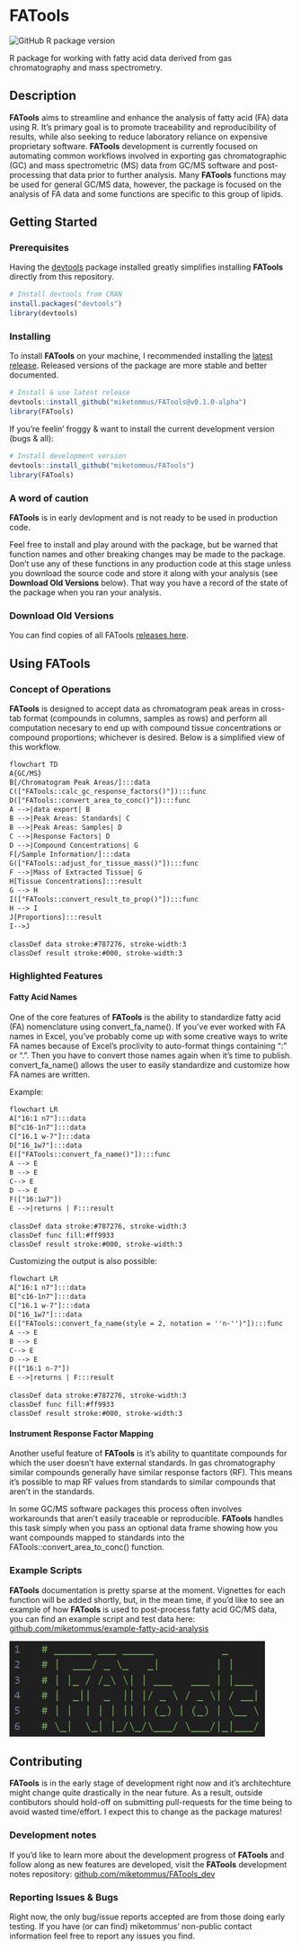 
<!-- README.md is generated from README.Rmd. Please edit that file -->

# **FATools**

<!-- badges: start -->

![GitHub R package
version](https://img.shields.io/github/r-package/v/miketommus/FATools)
<!-- badges: end -->

R package for working with fatty acid data derived from gas
chromatography and mass spectrometry.

## Description

**FATools** aims to streamline and enhance the analysis of fatty acid
(FA) data using R. It’s primary goal is to promote traceability and
reproducibility of results, while also seeking to reduce laboratory
reliance on expensive proprietary software. **FATools** development is
currently focused on automating common workflows involved in exporting
gas chromatographic (GC) and mass spectrometric (MS) data from GC/MS
software and post-processing that data prior to further analysis. Many
**FATools** functions may be used for general GC/MS data, however, the
package is focused on the analysis of FA data and some functions are
specific to this group of lipids.

## Getting Started

### Prerequisites

Having the [devtools](https://devtools.r-lib.org/) package installed
greatly simplifies installing **FATools** directly from this repository.

``` r
# Install devtools from CRAN
install.packages("devtools")
library(devtools)
```

### Installing

To install **FATools** on your machine, I recommended installing the
[latest release](https://github.com/miketommus/FATools/releases).
Released versions of the package are more stable and better documented.

``` r
# Install & use latest release
devtools::install_github("miketommus/FATools@v0.1.0-alpha")
library(FATools)
```

If you’re feelin’ froggy & want to install the current development
version (bugs & all):

``` r
# Install development version
devtools::install_github("miketommus/FATools")
library(FATools)
```

### A word of caution

**FATools** is in early devlopment and is not ready to be used in
production code.

Feel free to install and play around with the package, but be warned
that function names and other breaking changes may be made to the
package. Don’t use any of these functions in any production code at this
stage unless you download the source code and store it along with your
analysis (see **Download Old Versions** below). That way you have a
record of the state of the package when you ran your analysis.

### Download Old Versions

You can find copies of all FATools [releases
here](https://github.com/miketommus/FATools/releases).

## Using FATools

### Concept of Operations

**FATools** is designed to accept data as chromatogram peak areas in
cross-tab format (compounds in columns, samples as rows) and perform all
computation necesary to end up with compound tissue concentrations or
compound proportions; whichever is desired. Below is a simplified view
of this workflow.

``` mermaid
flowchart TD
A{GC/MS}
B[/Chromatogram Peak Areas/]:::data
C(["FATools::calc_gc_response_factors()"]):::func
D(["FATools::convert_area_to_conc()"]):::func
A -->|data export| B
B -->|Peak Areas: Standards| C
B -->|Peak Areas: Samples| D
C -->|Response Factors| D
D -->|Compound Concentrations| G
F[/Sample Information/]:::data
G(["FATools::adjust_for_tissue_mass()"]):::func
F -->|Mass of Extracted Tissue| G
H[Tissue Concentrations]:::result
G --> H
I(["FATools::convert_result_to_prop()"]):::func
H --> I
J[Proportions]:::result
I-->J
 
classDef data stroke:#787276, stroke-width:3
classDef result stroke:#000, stroke-width:3
```

### Highlighted Features

#### Fatty Acid Names

One of the core features of **FATools** is the ability to standardize
fatty acid (FA) nomenclature using convert_fa_name(). If you’ve ever
worked with FA names in Excel, you’ve probably come up with some
creative ways to write FA names because of Excel’s proclivity to
auto-format things containing “:” or “.”. Then you have to convert those
names again when it’s time to publish. convert_fa_name() allows the user
to easily standardize and customize how FA names are written.

Example:

``` mermaid
flowchart LR
A["16:1 n7"]:::data
B["c16-1n7"]:::data
C["16.1 w-7"]:::data
D["16_1w7"]:::data
E(["FATools::convert_fa_name()"]):::func
A --> E
B --> E
C--> E
D --> E
F(["16:1ω7"])
E -->|returns | F:::result

classDef data stroke:#787276, stroke-width:3
classDef func fill:#ff9933
classDef result stroke:#000, stroke-width:3
```

Customizing the output is also possible:

``` mermaid
flowchart LR
A["16:1 n7"]:::data
B["c16-1n7"]:::data
C["16.1 w-7"]:::data
D["16_1w7"]:::data
E(["FATools::convert_fa_name(style = 2, notation = ''n-'')"]):::func
A --> E
B --> E
C--> E
D --> E
F(["16:1 n-7"])
E -->|returns | F:::result

classDef data stroke:#787276, stroke-width:3
classDef func fill:#ff9933
classDef result stroke:#000, stroke-width:3
```

#### Instrument Response Factor Mapping

Another useful feature of **FATools** is it’s ability to quantitate
compounds for which the user doesn’t have external standards. In gas
chromatography similar compounds generally have similar response factors
(RF). This means it’s possible to map RF values from standards to
similar compounds that aren’t in the standards.

In some GC/MS software packages this process often involves workarounds
that aren’t easily traceable or reproducible. **FATools** handles this
task simply when you pass an optional data frame showing how you want
compounds mapped to standards into the FATools::convert_area_to_conc()
function.

### Example Scripts

**FATools** documentation is pretty sparse at the moment. Vignettes for
each function will be added shortly, but, in the mean time, if you’d
like to see an example of how **FATools** is used to post-process fatty
acid GC/MS data, you can find an example script and test data here:
[github.com/miketommus/example-fatty-acid-analysis](https://github.com/miketommus/example-fatty-acid-analysis)

![](https://github.com/miketommus/example-fatty-acid-analysis/blob/master/assets/fatools.png?raw=true)

## Contributing

**FATools** is in the early stage of development right now and it’s
architechture might change quite drastically in the near future. As a
result, outside contibutors should hold-off on submitting pull-requests
for the time being to avoid wasted time/effort. I expect this to change
as the package matures!

### Development notes

If you’d like to learn more about the development progress of
**FATools** and follow along as new features are developed, visit the
**FATools** development notes repository:
[github.com/miketommus/FATools_dev](https://github.com/miketommus/FATools_dev)

### Reporting Issues & Bugs

Right now, the only bug/issue reports accepted are from those doing
early testing. If you have (or can find) miketommus’ non-public contact
information feel free to report any issues you find.
